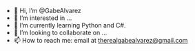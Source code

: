 - 👋 Hi, I’m @GabeAlvarez
- 👀 I’m interested in ...
- 🌱 I’m currently learning Python and C#.
- 💞️ I’m looking to collaborate on ...
- 📫 How to reach me: email at therealgabealvarez@gmail.com

<!---
GabeAlvarez/GabeAlvarez is a ✨ special ✨ repository because its `README.md` (this file) appears on your GitHub profile.
You can click the Preview link to take a look at your changes.
--->
